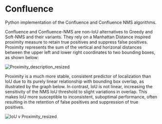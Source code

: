 # Confluence
Python implementation of the Confluence and Confluence NMS algorithms.

Confluence and Confluence-NMS are non-IoU alternatives to Greedy and Soft-NMS and their variants. They rely on a Manhattan Distance inspired proximity measure to retain true positives and suppress false positives. Proximity represents the sum of the vertical and horizonal distances between the upper left and lower right coordinates to two bounding boxes, as shown below:

![Proximity_description_resized](https://user-images.githubusercontent.com/39542635/120128561-a4c60d00-c205-11eb-83a2-630c012a672c.PNG)


Proximity is a much more stable, consistent predictor of localization than IoU due to its purely linear relationship with bounding box overlap, as illustrated by the graph below. In contrast, IoU is not linear, increasing the sensitivity of the NMS IoU threshold to slight variations in overlap. This makes IoU more susceptible to inconsistent, suboptimal performance, often resulting in the retention of false positives and suppression of true positives.

![IoU v Proximity_resized](https://user-images.githubusercontent.com/39542635/120128567-a8f22a80-c205-11eb-8061-397f6b7ffbdd.png)


